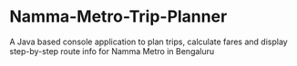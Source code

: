 # Namma-Metro-Trip-Planner
A Java based console application to plan trips, calculate fares and display step-by-step route info for Namma Metro in Bengaluru 
